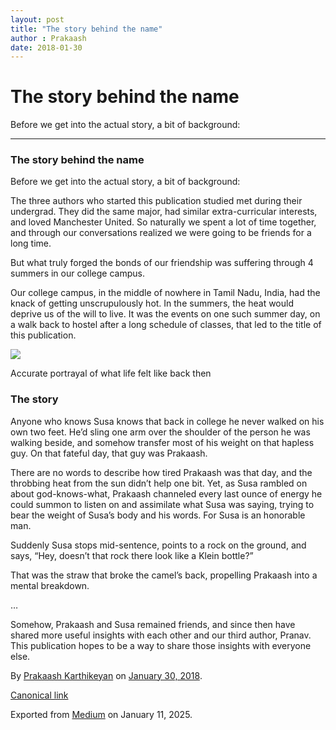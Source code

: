 ```yaml
---
layout: post
title: "The story behind the name"
author : Prakaash
date: 2018-01-30
---
```


# The story behind the name

Before we get into the actual story, a bit of background:

---

### The story behind the name

Before we get into the actual story, a bit of background:

The three authors who started this publication studied met during their undergrad. They did the same major, had similar extra-curricular interests, and loved Manchester United. So naturally we spent a lot of time together, and through our conversations realized we were going to be friends for a long time.

But what truly forged the bonds of our friendship was suffering through 4 summers in our college campus.

Our college campus, in the middle of nowhere in Tamil Nadu, India, had the knack of getting unscrupulously hot. In the summers, the heat would deprive us of the will to live. It was the events on one such summer day, on a walk back to hostel after a long schedule of classes, that led to the title of this publication.

![](https://cdn-images-1.medium.com/max/800/1*XOwXYseF81gB7TBL4F9DAw.png)

Accurate portrayal of what life felt like back then

### The story

Anyone who knows Susa knows that back in college he never walked on his own two feet. He’d sling one arm over the shoulder of the person he was walking beside, and somehow transfer most of his weight on that hapless guy. On that fateful day, that guy was Prakaash.

There are no words to describe how tired Prakaash was that day, and the throbbing heat from the sun didn’t help one bit. Yet, as Susa rambled on about god-knows-what, Prakaash channeled every last ounce of energy he could summon to listen on and assimilate what Susa was saying, trying to bear the weight of Susa’s body and his words. For Susa is an honorable man.

Suddenly Susa stops mid-sentence, points to a rock on the ground, and says, “Hey, doesn’t that rock there look like a Klein bottle?”

That was the straw that broke the camel’s back, propelling Prakaash into a mental breakdown.

…

Somehow, Prakaash and Susa remained friends, and since then have shared more useful insights with each other and our third author, Pranav. This publication hopes to be a way to share those insights with everyone else.

By [Prakaash Karthikeyan](https://medium.com/%40prakaashkarthik) on [January 30, 2018](https://medium.com/p/c76464c40907).

[Canonical link](https://medium.com/%40prakaashkarthik/the-story-behind-the-name-c76464c40907)

Exported from [Medium](https://medium.com) on January 11, 2025.

